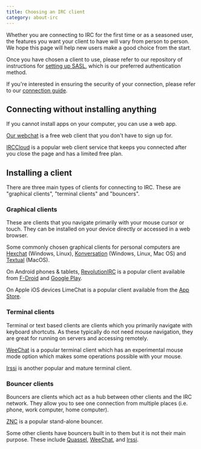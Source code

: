 ```yaml
---
title: Choosing an IRC client
category: about-irc
---
```


Whether you are connecting to IRC for the first time or as a seasoned user,
the features you want your client to have will vary from person to person.
We hope this page will help new users make a good choice from the start.

Once you have chosen a client to use, please refer to our repository of
instructions for [setting up SASL](/guides/sasl), which is our preferred
authentication method.

If you're interested in ensuring the security of your connection, please
refer to our [connection guide](/guides/connect).

## Connecting without installing anything

If you cannot install apps on your computer, you can use a web app.

[Our webchat](https://web.libera.chat) is a free web client that you don't
have to sign up for.

[IRCCloud](https://irccloud.com) is a popular web client service that keeps
you connected after you close the page and has a limited free plan.

## Installing a client

There are three main types of clients for connecting to IRC. These are
"graphical clients", "terminal clients" and "bouncers".

### Graphical clients

These are clients that you navigate primarily with your mouse cursor or touch.
They can be installed on your device directly or accessed in a web browser.

Some commonly chosen graphical clients for personal computers are
[Hexchat](https://hexchat.github.io/) (Windows, Linux),
[Konversation](https://konversation.kde.org/) (Windows, Linux, Mac OS) and
[Textual](https://www.codeux.com/textual/) (MacOS).

On Android phones & tablets,
[RevolutionIRC](https://github.com/MCMrARM/revolution-irc) is a popular client
available from [F-Droid](https://f-droid.org/packages/io.mrarm.irc/) and
[Google Play](https://play.google.com/store/apps/details?id=io.mrarm.irc).

On Apple iOS devices LimeChat is a popular client available from the
[App Store](https://apps.apple.com/app/limechat-irc-client/id298766460).

### Terminal clients

Terminal or text based clients are clients which you primarily navigate with
keyboard shortcuts. As these typically do not need mouse navigation, they are
great for running on servers and accessing remotely.

[WeeChat](https://weechat.org/) is a popular terminal client which has an
experimental mouse mode option which makes some operations possible with your
mouse.

[Irssi](https://irssi.org/) is another popular and mature terminal client.

### Bouncer clients

Bouncers are clients which act as a hub between other clients and the IRC
network. They allow you to see one connection from multiple places
(i.e. phone, work computer, home computer).

[ZNC](https://znc.in) is a popular stand-alone bouncer.

Some other clients have bouncers built in to them but it is not their main
purpose. These include [Quassel](https://quassel-irc.org/),
[WeeChat](https://weechat.org/), and [Irssi](https://irssi.org/).
